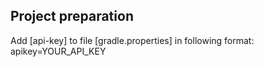 ## Project preparation
Add [api-key] to file [gradle.properties] in following format:
apikey=YOUR_API_KEY